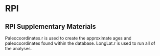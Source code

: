 # RPI
## RPI Supplementary Materials

Paleocoordinates.r is used to create the approximate ages and paleocoordinates found within the database.
LongLat.r is used to run all of the analyses. 
